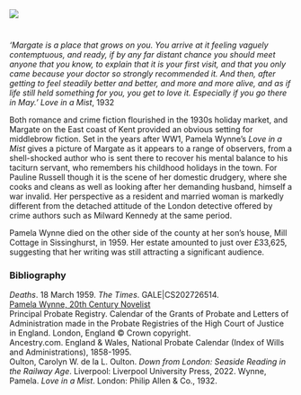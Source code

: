 <html><head></head><body><a href="https://juncture-digital.org"><img src="https://juncture-digital.org/images/ve-button.png"/></a>
<param author="Carolyn Oulton" banner="https://upload.wikimedia.org/wikipedia/commons/3/32/The_harbor_I._Margate_England.jpg" layout="vtl" title="Pamela Wynne (Winifred Mary Scott, née Watson) 1879-1959" ve-config=""/>

<param aliases="Margate" eid="Q618045" ve-entity=""/>
<param aliases="Sissinghurst" eid="Q15063189" ve-entity=""/>
<param aliases="Mill Cottage" eid="Q107338949" ve-entity=""/>

#

_‘Margate is a place that grows on you. You arrive at it feeling vaguely contemptuous, and ready, if by any far distant chance you should meet anyone that you know, to explain that it is your first visit, and that you only came because your doctor so strongly recommended it. And then, after getting to feel steadily better and better, and more and more alive, and as if life still held something for you, you get to love it. Especially if you go there in May.’_
	_Love in a Mist_, 1932
<param manifest="https://iiif.juncture-digital.org/gh:kent-map/images/20c/lovemist.jpg/manifest.json" ve-image-v2/>
<param center="Q618045" ve-map="" zoom="10"/>

Both romance and crime fiction flourished in the 1930s holiday market, and Margate on the East coast of Kent provided an obvious setting for middlebrow fiction. Set in the years after WW1, Pamela Wynne’s _Love in a Mist_ gives a picture of Margate as it appears to a range of observers, from a shell-shocked author who is sent there to recover his mental balance to his taciturn servant, who remembers his childhood holidays in the town. For Pauline Russell though it is the scene of her domestic drudgery, where she cooks and cleans as well as looking after her demanding husband, himself a war invalid. Her perspective as a resident and married woman is markedly different from the detached attitude of the London detective offered by crime authors such as Milward Kennedy at the same period. 
<param manifest="https://iiif.juncture-digital.org/wc:The_harbor_II._Margate_England.jpg/manifest.json" ve-image-v2/>
<param center="Q618045" ve-map="" zoom="10"/>

Pamela Wynne died on the other side of the county at her son’s house, Mill Cottage in Sissinghurst, in 1959. Her estate amounted to just over £33,625, suggesting that her writing was still attracting a significant audience.
<param manifest="https://iiif.juncture-digital.org/wc:The_Street%2C_Sissinghurst%2C_Cranbrook%2C_Kent.jpg/manifest.json" ve-image-v2/>
<param center="Q15063189" ve-map="" zoom="10"/>
<param center="Q107338949" ve-map="" zoom="10"/>

### Bibliography 
_Deaths_. 18 March 1959. _The Times_. GALE|CS202726514.   
[Pamela Wynne, 20th Century Novelist](https://pamela-wynne.webs.com/biography.htm)   
Principal Probate Registry. Calendar of the Grants of Probate and Letters of Administration made in the Probate Registries of the High Court of Justice in England. London, England © Crown copyright.   
Ancestry.com. England &amp; Wales, National Probate Calendar (Index of Wills and Administrations), 1858-1995.  
Oulton, Carolyn W. de la L. Oulton. _Down from London: Seaside Reading in the Railway Age_. Liverpool: Liverpool University Press, 2022.
Wynne, Pamela. _Love in a Mist_. London: Philip Allen &amp; Co., 1932.   

</body></html>